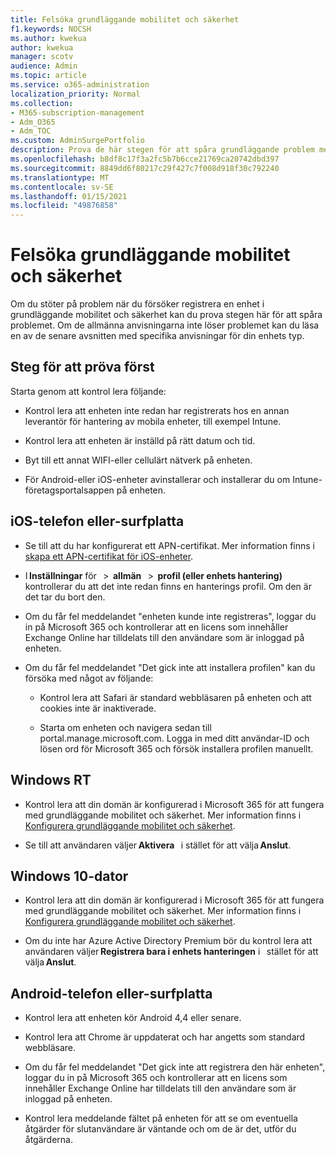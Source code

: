 ```yaml
---
title: Felsöka grundläggande mobilitet och säkerhet
f1.keywords: NOCSH
ms.author: kwekua
author: kwekua
manager: scotv
audience: Admin
ms.topic: article
ms.service: o365-administration
localization_priority: Normal
ms.collection:
- M365-subscription-management
- Adm_O365
- Adm_TOC
ms.custom: AdminSurgePortfolio
description: Prova de här stegen för att spåra grundläggande problem med mobilitet och säkerhet
ms.openlocfilehash: b8df8c17f3a2fc5b7b6cce21769ca20742dbd397
ms.sourcegitcommit: 8849dd6f80217c29f427c7f008d918f30c792240
ms.translationtype: MT
ms.contentlocale: sv-SE
ms.lasthandoff: 01/15/2021
ms.locfileid: "49876858"
---
```

# <a name="troubleshoot-basic-mobility-and-security"></a>Felsöka grundläggande mobilitet och säkerhet

Om du stöter på problem när du försöker registrera en enhet i grundläggande mobilitet och säkerhet kan du prova stegen här för att spåra problemet. Om de allmänna anvisningarna inte löser problemet kan du läsa en av de senare avsnitten med specifika anvisningar för din enhets typ.

## <a name="steps-to-try-first"></a>Steg för att pröva först

Starta genom att kontrol lera följande:

- Kontrol lera att enheten inte redan har registrerats hos en annan leverantör för hantering av mobila enheter, till exempel Intune.

- Kontrol lera att enheten är inställd på rätt datum och tid.

- Byt till ett annat WIFI-eller cellulärt nätverk på enheten.

- För Android-eller iOS-enheter avinstallerar och installerar du om Intune-företagsportalsappen på enheten. 

## <a name="ios-phone-or-tablet"></a>iOS-telefon eller-surfplatta

- Se till att du har konfigurerat ett APN-certifikat. Mer information finns i [skapa ett APN-certifikat för iOS-enheter](create-an-apns-certificate-for-ios-devices.md).

- I **Inställningar** för   >  **allmän**   >  **profil (eller enhets hantering)** kontrollerar du att det inte redan finns en hanterings profil. Om den är det tar du bort den.

- Om du får fel meddelandet "enheten kunde inte registreras", loggar du in på Microsoft 365 och kontrollerar att en licens som innehåller Exchange Online har tilldelats till den användare som är inloggad på enheten.

- Om du får fel meddelandet "Det gick inte att installera profilen" kan du försöka med något av följande:

    - Kontrol lera att Safari är standard webbläsaren på enheten och att cookies inte är inaktiverade.

    - Starta om enheten och navigera sedan till portal.manage.microsoft.com. Logga in med ditt användar-ID och lösen ord för Microsoft 365 och försök installera profilen manuellt.

## <a name="windows-rt"></a>Windows RT

- Kontrol lera att din domän är konfigurerad i Microsoft 365 för att fungera med grundläggande mobilitet och säkerhet. Mer information finns i [Konfigurera grundläggande mobilitet och säkerhet](set-up.md).
    
- Se till att användaren väljer **Aktivera**   i stället för att välja **Anslut**.

## <a name="windows-10-pc"></a>Windows 10-dator

- Kontrol lera att din domän är konfigurerad i Microsoft 365 för att fungera med grundläggande mobilitet och säkerhet. Mer information finns i [Konfigurera grundläggande mobilitet och säkerhet](set-up.md).
    
- Om du inte har Azure Active Directory Premium bör du kontrol lera att användaren väljer **Registrera bara i enhets hanteringen** i   stället för att välja **Anslut**.

## <a name="android-phone-or-tablet"></a>Android-telefon eller-surfplatta

- Kontrol lera att enheten kör Android 4,4 eller senare.

- Kontrol lera att Chrome är uppdaterat och har angetts som standard webbläsare.

- Om du får fel meddelandet "Det gick inte att registrera den här enheten", loggar du in på Microsoft 365 och kontrollerar att en licens som innehåller Exchange Online har tilldelats till den användare som är inloggad på enheten.

- Kontrol lera meddelande fältet på enheten för att se om eventuella åtgärder för slutanvändare är väntande och om de är det, utför du åtgärderna.